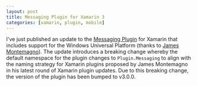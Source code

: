 ```yaml
---
layout: post
title: Messaging Plugin for Xamarin 3
categories: [xamarin, plugin, mobile]
---
```


I've just published an update to the [Messaging Plugin](https://github.com/cjlotz/Xamarin.Plugins) for Xamarin that includes support for the Windows Universal Platform (thanks to [James Montemagno](https://twitter.com/JamesMontemagno)). The update introduces a breaking change whereby the default namespace for the plugin changes to `Plugin.Messaging` to align with the naming strategy for Xamarin plugins proposed by James Montemagno in his latest round of Xamarin plugin updates. Due to this breaking change, the version of the plugin has been bumped to v3.0.0.